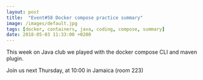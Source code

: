 ```yaml
---
layout: post
title:  "Event#58 Docker compose practice summary"
image: /images/default.jpg
tags: [docker, containers, java, coding, compose, summary]
date: 2018-05-03 11:33:00 +0200
---
```


This week on Java club
we played with the docker compose CLI and maven plugin. []()

Join us next Thursday, at 10:00 in Jamaica (room 223)

